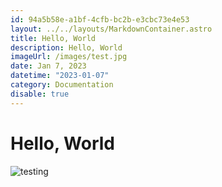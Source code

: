 ```yaml
---
id: 94a5b58e-a1bf-4cfb-bc2b-e3cbc73e4e53
layout: ../../layouts/MarkdownContainer.astro
title: Hello, World
description: Hello, World
imageUrl: /images/test.jpg
date: Jan 7, 2023
datetime: "2023-01-07"
category: Documentation
disable: true
---
```


# Hello, World

![testing](/images/test.jpg)
